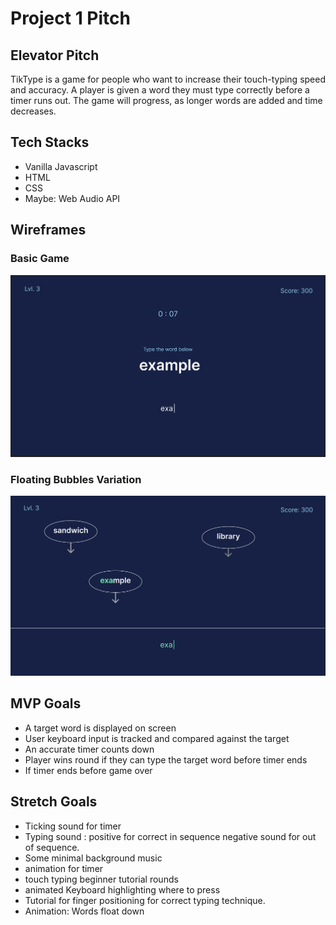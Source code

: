 # Project 1 Pitch

## Elevator Pitch
TikType is a game for people who want to increase their touch-typing speed and accuracy. 
A player is given a word they must type correctly before a timer runs out. 
The game will progress, as longer words are added and time decreases. 

## Tech Stacks
* Vanilla Javascript
* HTML
* CSS
* Maybe: Web Audio API

## Wireframes
### Basic Game
![Basic view](./src/images/basic-game.png)
### Floating Bubbles Variation
![Floating Bubbles Variation](./src/images/floating-bubbles-variation.png)

## MVP Goals
* A target word is displayed on screen
* User keyboard input is tracked and compared against the target
* An accurate timer counts down
* Player wins round if they can type the target word before timer ends
* If timer ends before game over

## Stretch Goals
* Ticking sound for timer
* Typing sound : positive for correct in sequence negative sound for out of sequence. 
* Some minimal background music
* animation for timer
* touch typing beginner tutorial rounds
* animated Keyboard highlighting where to press
* Tutorial for finger positioning for correct typing technique. 
* Animation: Words float down

